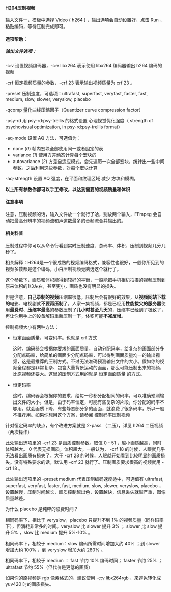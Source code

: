 #### H264压制视频

输入文件一，模板中选择 Video ( h264 ) ，输出选项会自动设置好，点击 Run ，粘贴编码，等待压制完成即可。

 

#### 选项帮助：

##### 输出文件选项：

-c:v 设置视频编码器，-c:v libx264 表示使用 libx264 编码器输出 h264 编码的视频

-crf 恒定视频质量的参数，-crf 23 表示输出视频质量为 crf 23 。

-preset 压制速度，可选项：ultrafast, superfast, veryfast, faster, fast, medium, slow, slower, veryslow, placebo

-qcomp 量化曲线压缩因子（Quantizer curve compression factor）

-psy-rd 用 psy-rd:psy-trellis 的格式设置 心理视觉优化强度（ strength of psychovisual optimization, in psy-rd:psy-trellis format）

-aq-mode 设置 AQ 方法，可选值为：

- none (*0*) 帧内宏块全部使用同一或者固定的表
- variance (*1*) 使用方差动态计算每个宏块的
- autovariance (*2*) 方差自适应模式，会先遍历一次全部宏块，统计出一些中间参数，之后利用这些参数，对每个宏块计算 

-aq-strength 设置 AQ 强度，在平面和纹理区域 减少 方块和模糊。

 **以上所有参数你都可以手工修改，以达到需要的视频质量和体积**

 

#### 注意事项

注意，压制视频的话，输入文件放一个就行了哈，别放两个输入，FFmpeg 会自动把最高分辨率的视频流和声道数最多的音频流合并输出的。

 

#### 相关科普

压制过程中你可以从命令行看到实时压制速度、总码率、体积、压制到视频几分几秒了。

相关解释：H264是一个很成熟的视频编码格式，兼容性也很好，一般你所见到的视频多数都是这个编码，小白压制视频无脑选这个就行了。

这个参数下，画质和体积能得到较好的平衡，一般能把手机相机拍摄的视频压制到原来体积的1/3左右，甚至更小，画质也没有明显的损失。

但是注意，**自己录制的视频**压缩率很低，压制后会有很好的效果，从**视频网站下载的**电影、电视剧就**不要再压制**了，人家一集视频，都是已经用**性能拔尖的服务器**使用**最费时**、**压缩率最高**的参数压制了**几小时甚至几天**的，压缩率已经到了极致了，再让你用手上的设备解码重新压制一下，体积可能**不减反增**。

控制视频大小有两种方法：

- 恒定画面质量，可变码率。也就是 crf 方式

  这时，编码器会根据你要求的画面质量，自动分配码率，给复杂的画面部分多分配点码率，给简单的画面少分配点码率，可以得到画面质量均一的输出视频，这是最推荐的压制方式。不过无法准确预测输出文件的大小。假如你的视频全程都是非常复杂、包含大量背景运动的画面，那么可能压制出来的视频，比原视频还要大。这里的压制方式用的就是 恒定画面质量 的方式。

- 恒定码率

  这时，编码器会根据你的要求，给每一秒都分配相同的码率，可以准确预测输出文件的大小。但是，由于码率恒定，可能有些复杂的片段，你分配的码率不够用，就会画质下降，有些静态部分多的画面，就浪费了很多码率，所以一般不推荐用。如果你想用这个方案，请参阅 控制码率压制视频 

针对恒定码率的缺点，有个改进方案就是 2-pass （二压），详见 h264 二压视频（两次操作） 

此处输出选项里的 -crf 23 是画质控制参数。取值 0 - 51 ，越小画质越高，同时体积越大。 0 代表无损画质，体积超大。一般认为， -crf 18 的时候，人眼就几乎无法看出画质有损失了，大于 -crf 28 的时候，人眼就开始看到比较明显的画质损失。没有特殊要求的话，默认用 -crf 23 就行了。压制画质要求很高的视频就用 -crf 18 。

此处输出选项里的 -preset medium 代表压制编码速度适中，可选值有 ultrafast, superfast, veryfast, faster, fast, medium, slow, slower, veryslow, placebo ，设置越慢，压制时间越长，画质控制越出色，设置越快，信息丢失就越严重，图像质量越差。

为什么 placebo 是纯粹的浪费时间？ 

相同码率下，相比于 veryslow，placebo 只提升不到 1% 的视频质量（同样码率下），但消耗非常多的时间。veryslow 比 slower 提升 3% ； slower 比 slow 提升 5% ，slow 比 medium 提升 5%-10% 。

相同码率下，相较于 medium：slow 编码所需时间增加大约 40% ；到 slower 增加大约 100% ，到 veryslow 增加大约 280% 。

相同码率下，相较于 medium ： fast 节约 10% 编码时间； faster 节约 25% ； ultrafast 节约 55%（但代价是更低的画质）

如果你的原视频是 rgb 像素格式的，建议使用 -c:v libx264rgb ，来避免转化成 yuv420 时的画质损失。